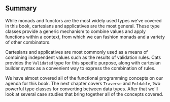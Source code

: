 ## Summary

While monads and functors are the most widely used types we've covered in this book,
cartesians and applicatives are the most general.
These type classes provide a generic mechanism
to combine values and apply functions within a context,
from which we can fashion monads and a variety of other combinators.

Cartesians and applicatives are most commonly used as
a means of combining independent values such as the results of validation rules.
Cats provides the `Validated` type for this specific purpose,
along with cartesian builder syntax as a convenient way to express the combination of rules.

We have almost covered all of the functional programming concepts on our agenda for this book.
The next chapter covers `Traverse` and `Foldable`,
two powerful type classes for converting between data types.
After that we'll look at several case studies that bring together all of the concepts covered.
